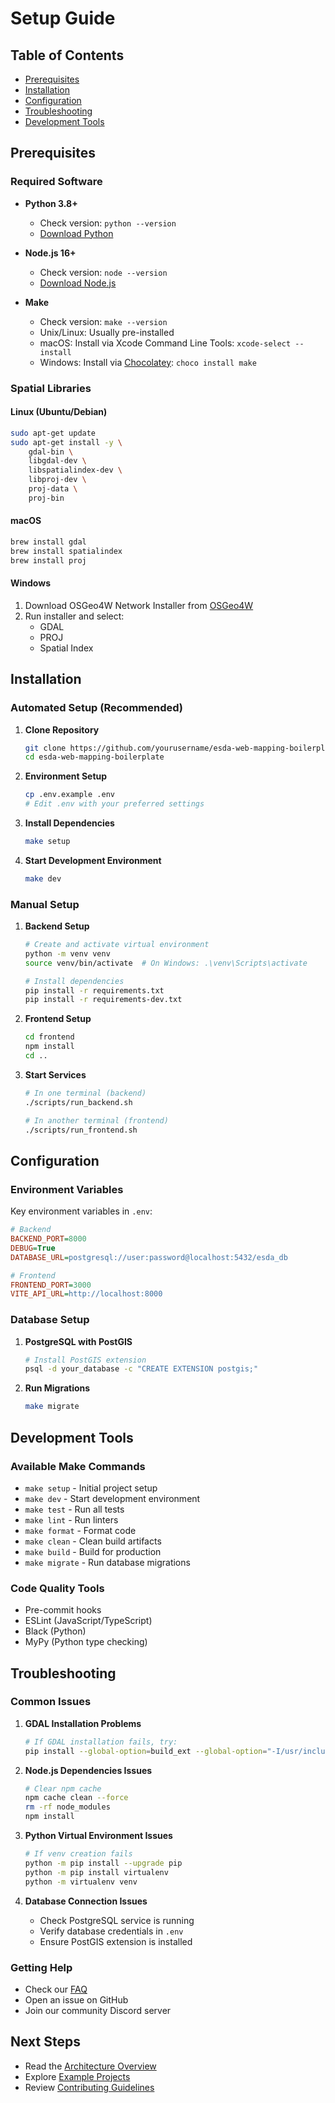 # Setup Guide

## Table of Contents
- [Prerequisites](#prerequisites)
- [Installation](#installation)
- [Configuration](#configuration)
- [Troubleshooting](#troubleshooting)
- [Development Tools](#development-tools)

## Prerequisites

### Required Software
- **Python 3.8+**
  - Check version: `python --version`
  - [Download Python](https://www.python.org/downloads/)

- **Node.js 16+**
  - Check version: `node --version`
  - [Download Node.js](https://nodejs.org/)

- **Make**
  - Check version: `make --version`
  - Unix/Linux: Usually pre-installed
  - macOS: Install via Xcode Command Line Tools: `xcode-select --install`
  - Windows: Install via [Chocolatey](https://chocolatey.org/): `choco install make`

### Spatial Libraries

#### Linux (Ubuntu/Debian)
```bash
sudo apt-get update
sudo apt-get install -y \
    gdal-bin \
    libgdal-dev \
    libspatialindex-dev \
    libproj-dev \
    proj-data \
    proj-bin
```

#### macOS
```bash
brew install gdal
brew install spatialindex
brew install proj
```

#### Windows
1. Download OSGeo4W Network Installer from [OSGeo4W](https://trac.osgeo.org/osgeo4w/)
2. Run installer and select:
   - GDAL
   - PROJ
   - Spatial Index

## Installation

### Automated Setup (Recommended)

1. **Clone Repository**
   ```bash
   git clone https://github.com/yourusername/esda-web-mapping-boilerplate.git
   cd esda-web-mapping-boilerplate
   ```

2. **Environment Setup**
   ```bash
   cp .env.example .env
   # Edit .env with your preferred settings
   ```

3. **Install Dependencies**
   ```bash
   make setup
   ```

4. **Start Development Environment**
   ```bash
   make dev
   ```

### Manual Setup

1. **Backend Setup**
   ```bash
   # Create and activate virtual environment
   python -m venv venv
   source venv/bin/activate  # On Windows: .\venv\Scripts\activate
   
   # Install dependencies
   pip install -r requirements.txt
   pip install -r requirements-dev.txt
   ```

2. **Frontend Setup**
   ```bash
   cd frontend
   npm install
   cd ..
   ```

3. **Start Services**
   ```bash
   # In one terminal (backend)
   ./scripts/run_backend.sh
   
   # In another terminal (frontend)
   ./scripts/run_frontend.sh
   ```

## Configuration

### Environment Variables

Key environment variables in `.env`:

```ini
# Backend
BACKEND_PORT=8000
DEBUG=True
DATABASE_URL=postgresql://user:password@localhost:5432/esda_db

# Frontend
FRONTEND_PORT=3000
VITE_API_URL=http://localhost:8000
```

### Database Setup

1. **PostgreSQL with PostGIS**
   ```bash
   # Install PostGIS extension
   psql -d your_database -c "CREATE EXTENSION postgis;"
   ```

2. **Run Migrations**
   ```bash
   make migrate
   ```

## Development Tools

### Available Make Commands
- `make setup` - Initial project setup
- `make dev` - Start development environment
- `make test` - Run all tests
- `make lint` - Run linters
- `make format` - Format code
- `make clean` - Clean build artifacts
- `make build` - Build for production
- `make migrate` - Run database migrations

### Code Quality Tools
- Pre-commit hooks
- ESLint (JavaScript/TypeScript)
- Black (Python)
- MyPy (Python type checking)

## Troubleshooting

### Common Issues

1. **GDAL Installation Problems**
   ```bash
   # If GDAL installation fails, try:
   pip install --global-option=build_ext --global-option="-I/usr/include/gdal" GDAL==<version>
   ```

2. **Node.js Dependencies Issues**
   ```bash
   # Clear npm cache
   npm cache clean --force
   rm -rf node_modules
   npm install
   ```

3. **Python Virtual Environment Issues**
   ```bash
   # If venv creation fails
   python -m pip install --upgrade pip
   python -m pip install virtualenv
   python -m virtualenv venv
   ```

4. **Database Connection Issues**
   - Check PostgreSQL service is running
   - Verify database credentials in `.env`
   - Ensure PostGIS extension is installed

### Getting Help
- Check our [FAQ](./faq.md)
- Open an issue on GitHub
- Join our community Discord server

## Next Steps
- Read the [Architecture Overview](./architecture.md)
- Explore [Example Projects](../examples/)
- Review [Contributing Guidelines](../CONTRIBUTING.md)
